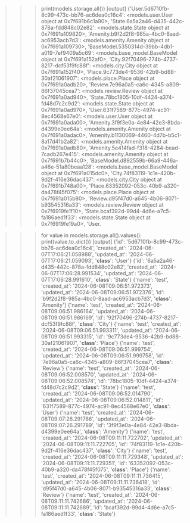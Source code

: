 >>>print(models.storage.all())
[output] {'User.5d6710fb-8c99-473c-bb76-ac6dea0c16c4': <models.user.User object at 0x7f691b6c1a90>, 'State.6a5a2a46-d435-442c-878a-fdd848c02e82': <models.state.State object at 0x7f691a109820>, 'Amenity.b9f2d2f8-985a-4bc0-8aad-ac6953acb7d3': <models.amenity.Amenity object at 0x7f691a109730>, 'BaseModel.5350314d-39bb-4db1-a019-7ef9409a5c69': <models.base_model.BaseModel object at 0x7f691a152af0>, 'City.92f70496-274b-4737-8217-dcf53f9fc88f': <models.city.City object at 0x7f691a152f40>, 'Place.9c773de4-9536-42b9-bd88-30af21061907': <models.place.Place object at 0x7f691a0adb20>, 'Review.7e96a0a5-ca6c-4345-a809-86f37045cea7': <models.review.Review object at 0x7f691a0ad940>, 'State.78bc1805-10df-4424-a374-fd48d7c2c9d2': <models.state.State object at 0x7f691a0ad970>, 'User.631f7589-877c-4974-ac91-8ec4568e67e0': <models.user.User object at 0x7f691a0ada00>, 'Amenity.3f9f3e0a-4e84-42e3-8bda-d4399e0ee64a': <models.amenity.Amenity object at 0x7f691a0adac0>, 'Amenity.b1130069-4460-4d7b-b5c1-8a17d41b2a82': <models.amenity.Amenity object at 0x7f691a0adb80>, 'Amenity.5e414fad-f318-4284-bead-7cadb267e415': <models.amenity.Amenity object at 0x7f691b7b44c0>, 'BaseModel.d892559b-66a9-446a-a46e-51a80beaa128': <models.base_model.BaseModel object at 0x7f691a015dc0>, 'City.74f83119-1c1e-420b-9d2f-416e36dac437': <models.city.City object at 0x7f691b748a00>, 'Place.63352092-053c-40b9-a320-da478f45f075': <models.place.Place object at 0x7f691a015b80>, 'Review.d95f47d0-a645-4b06-8071-b93545316a33': <models.review.Review object at 0x7f6919fe1f10>, 'State.bcaf392d-99d4-4d6e-a7c5-fa186aed1f33': <models.state.State object at 0x7f6919fe19a0>, 'User.

>>>for value in models.storage.all().values():
            print(value.to_dict())
[output] {'id': '5d6710fb-8c99-473c-bb76-ac6dea0c16c4', 'created_at': '2024-06-07T17:06:21.058988', 'updated_at': '2024-06-07T17:06:21.059093', '__class__': 'User'}
{'id': '6a5a2a46-d435-442c-878a-fdd848c02e82', 'created_at': '2024-06-07T17:06:28.991534', 'updated_at': '2024-06-07T17:06:28.991610', '__class__': 'State'}
{'name': 'test', 'created_at': '2024-06-08T09:06:51.972373', 'updated_at': '2024-06-08T09:06:51.972376', 'id': 'b9f2d2f8-985a-4bc0-8aad-ac6953acb7d3', '__class__': 'Amenity'}
{'name': 'test', 'created_at': '2024-06-08T09:06:51.986164', 'updated_at': '2024-06-08T09:06:51.986169', 'id': '92f70496-274b-4737-8217-dcf53f9fc88f', '__class__': 'City'}
{'name': 'test', 'created_at': '2024-06-08T09:06:51.993311', 'updated_at': '2024-06-08T09:06:51.993315', 'id': '9c773de4-9536-42b9-bd88-30af21061907', '__class__': 'Place'}
{'name': 'test', 'created_at': '2024-06-08T09:06:51.999754', 'updated_at': '2024-06-08T09:06:51.999758', 'id': '7e96a0a5-ca6c-4345-a809-86f37045cea7', '__class__': 'Review'}
{'name': 'test', 'created_at': '2024-06-08T09:06:52.008570', 'updated_at': '2024-06-08T09:06:52.008574', 'id': '78bc1805-10df-4424-a374-fd48d7c2c9d2', '__class__': 'State'}
{'name': 'test', 'created_at': '2024-06-08T09:06:52.014790', 'updated_at': '2024-06-08T09:06:52.014811', 'id': '631f7589-877c-4974-ac91-8ec4568e67e0', '__class__': 'User'}
{'name': 'test', 'created_at': '2024-06-08T09:07:26.291786', 'updated_at': '2024-06-08T09:07:26.291789', 'id': '3f9f3e0a-4e84-42e3-8bda-d4399e0ee64a', '__class__': 'Amenity'}
{'name': 'test', 'created_at': '2024-06-08T09:11:11.722702', 'updated_at': '2024-06-08T09:11:11.722705', 'id': '74f83119-1c1e-420b-9d2f-416e36dac437', '__class__': 'City'}
{'name': 'test', 'created_at': '2024-06-08T09:11:11.729348', 'updated_at': '2024-06-08T09:11:11.729351', 'id': '63352092-053c-40b9-a320-da478f45f075', '__class__': 'Place'}
{'name': 'test', 'created_at': '2024-06-08T09:11:11.736415', 'updated_at': '2024-06-08T09:11:11.736418', 'id': 'd95f47d0-a645-4b06-8071-b93545316a33', '__class__': 'Review'}
{'name': 'test', 'created_at': '2024-06-08T09:11:11.742686', 'updated_at': '2024-06-08T09:11:11.742689', 'id': 'bcaf392d-99d4-4d6e-a7c5-fa186aed1f33', '__class__': 'State'}

